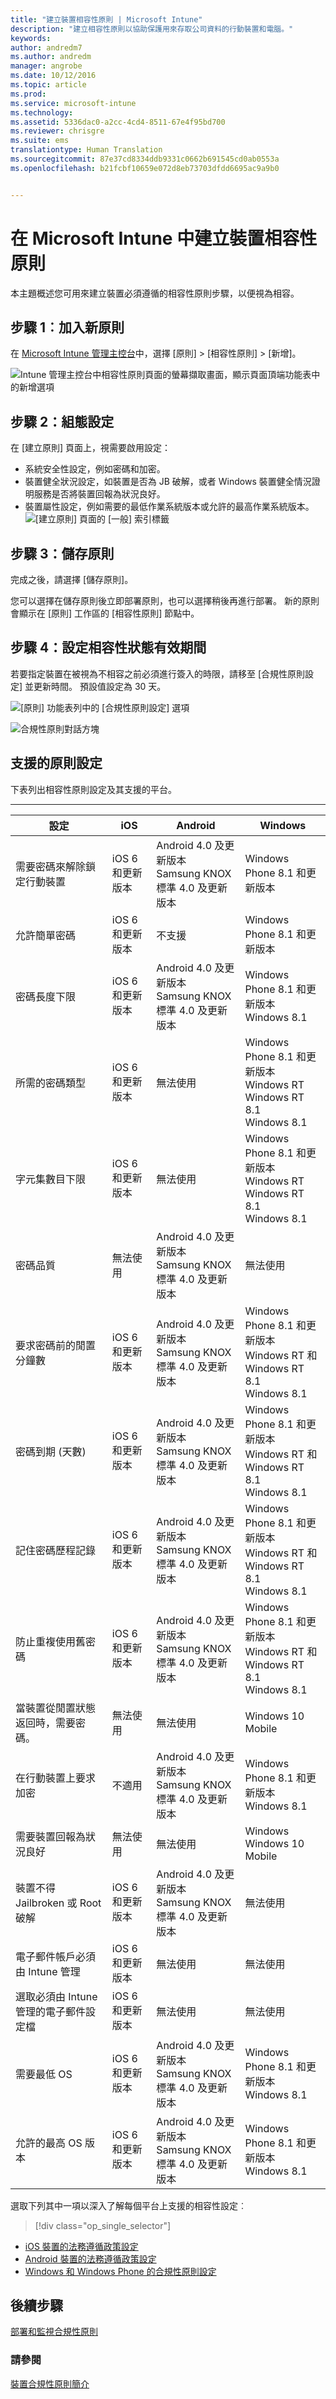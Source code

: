 ```yaml
---
title: "建立裝置相容性原則 | Microsoft Intune"
description: "建立相容性原則以協助保護用來存取公司資料的行動裝置和電腦。"
keywords: 
author: andredm7
ms.author: andredm
manager: angrobe
ms.date: 10/12/2016
ms.topic: article
ms.prod: 
ms.service: microsoft-intune
ms.technology: 
ms.assetid: 5336dac0-a2cc-4cd4-8511-67e4f95bd700
ms.reviewer: chrisgre
ms.suite: ems
translationtype: Human Translation
ms.sourcegitcommit: 87e37cd8334ddb9331c0662b691545cd0ab0553a
ms.openlocfilehash: b21fcbf10659e072d8eb73703dfdd6695ac9a9b0


---
```


# <a name="create-a-device-compliance-policy-in-microsoft-intune"></a>在 Microsoft Intune 中建立裝置相容性原則
本主題概述您可用來建立裝置必須遵循的相容性原則步驟，以便視為相容。

##  <a name="step-1-add-a-new-policy"></a>步驟 1︰加入新原則
  在 [Microsoft Intune 管理主控台](https://manage.microsoft.com)中，選擇 [原則] &gt; [相容性原則] &gt; [新增]。

  ![Intune 管理主控台中相容性原則頁面的螢幕擷取畫面，顯示頁面頂端功能表中的新增選項](./media/intune-sa-3a-add-compliance-policy.png)

##  <a name="step-2-configure-settings"></a>步驟 2：組態設定
在 [建立原則] 頁面上，視需要啟用設定：
  -   系統安全性設定，例如密碼和加密。
  -   裝置健全狀況設定，如裝置是否為 JB 破解，或者 Windows 裝置健全情況證明服務是否將裝置回報為狀況良好。
  -   裝置屬性設定，例如需要的最低作業系統版本或允許的最高作業系統版本。
![[建立原則] 頁面的 [一般] 索引標籤](./media/intune-sa-3b-create-policy.png)


##  <a name="step-3-save-the-policy"></a>步驟 3：儲存原則
完成之後，請選擇 [儲存原則]。

您可以選擇在儲存原則後立即部署原則，也可以選擇稍後再進行部署。 新的原則會顯示在 [原則] 工作區的 [相容性原則] 節點中。

##  <a name="step-4-set-the-compliance-status-validity-period"></a>步驟 4：設定相容性狀態有效期間
若要指定裝置在被視為不相容之前必須進行簽入的時限，請移至 [合規性原則設定] 並更新時間。 預設值設定為 30 天。

![[原則] 功能表列中的 [合規性原則設定] 選項](../media/mdm-compliance-policy-settings.png)

![合規性原則對話方塊](../media/mdm-ca-compliance-status-validity-period.png)

## <a name="supported-policy-settings"></a>支援的原則設定
下表列出相容性原則設定及其支援的平台。

-------------
|設定|iOS|Android|Windows|
|-----|----|-----|-----|
|需要密碼來解除鎖定行動裝置|iOS 6 和更新版本|Android 4.0 及更新版本 <br>Samsung KNOX 標準 4.0 及更新版本|Windows Phone 8.1 和更新版本|
|允許簡單密碼|iOS 6 和更新版本|不支援|Windows Phone 8.1 和更新版本|
|密碼長度下限|iOS 6 和更新版本| Android 4.0 及更新版本<br>Samsung KNOX 標準 4.0 及更新版本| Windows Phone 8.1 和更新版本<br>Windows 8.1|
|所需的密碼類型|iOS 6 和更新版本|無法使用|Windows Phone 8.1 和更新版本 <br>Windows RT<br> Windows RT 8.1 <br>Windows 8.1|
|字元集數目下限|iOS 6 和更新版本|無法使用|Windows Phone 8.1 和更新版本 <br>Windows RT<br> Windows RT 8.1 <br>Windows 8.1|
|密碼品質|無法使用|Android 4.0 及更新版本 <br>Samsung KNOX 標準 4.0 及更新版本|無法使用|
|要求密碼前的閒置分鐘數|iOS 6 和更新版本|Android 4.0 及更新版本<br>Samsung KNOX 標準 4.0 及更新版本|Windows Phone 8.1 和更新版本<br>Windows RT 和 Windows RT 8.1<br>Windows 8.1|
|密碼到期 (天數)|iOS 6 和更新版本|Android 4.0 及更新版本<br>Samsung KNOX 標準 4.0 及更新版本|Windows Phone 8.1 和更新版本<br>Windows RT 和 Windows RT 8.1<br>Windows 8.1|
|記住密碼歷程記錄|iOS 6 和更新版本|Android 4.0 及更新版本<br>Samsung KNOX 標準 4.0 及更新版本|Windows Phone 8.1 和更新版本<br>Windows RT 和 Windows RT 8.1<br>Windows 8.1|
|防止重複使用舊密碼|iOS 6 和更新版本|Android 4.0 及更新版本<br>Samsung KNOX 標準 4.0 及更新版本|Windows Phone 8.1 和更新版本<br>Windows RT 和 Windows RT 8.1<br>Windows 8.1|
|當裝置從閒置狀態返回時，需要密碼。| 無法使用| 無法使用|Windows 10 Mobile|
|在行動裝置上要求加密|不適用|Android 4.0 及更新版本<br>Samsung KNOX 標準 4.0 及更新版本|Windows Phone 8.1 和更新版本<br> Windows 8.1|
|需要裝置回報為狀況良好| 無法使用| 無法使用|Windows <br>Windows 10 Mobile|
|裝置不得 Jailbroken 或 Root 破解|iOS 6 和更新版本|Android 4.0 及更新版本<br>Samsung KNOX 標準 4.0 及更新版本|無法使用|
|電子郵件帳戶必須由 Intune 管理|iOS 6 和更新版本|無法使用| 無法使用|
|選取必須由 Intune 管理的電子郵件設定檔|iOS 6 和更新版本|無法使用| 無法使用|
|需要最低 OS|iOS 6 和更新版本|Android 4.0 及更新版本<br>Samsung KNOX 標準 4.0 及更新版本| Windows Phone 8.1 和更新版本<br>Windows 8.1|
|允許的最高 OS 版本|iOS 6 和更新版本|Android 4.0 及更新版本<br>Samsung KNOX 標準 4.0 及更新版本|Windows Phone 8.1 和更新版本<br>Windows 8.1|

選取下列其中一項以深入了解每個平台上支援的相容性設定︰
> [!div class="op_single_selector"]
- [iOS 裝置的法務遵循政策設定](ios-compliance-policy-settings-in-microsoft-intune.md)
- [Android 裝置的法務遵循政策設定](android-compliance-policy-settings-in-microsoft-intune.md)
- [Windows 和 Windows Phone 的合規性原則設定](windows-compliance-policy-settings-in-microsoft-intune.md)


## <a name="next-steps"></a>後續步驟
[部署和監視合規性原則](deploy-and-monitor-a-device-compliance-policy-in-microsoft-intune.md)

### <a name="see-also"></a>請參閱
[裝置合規性原則簡介](introduction-to-device-compliance-policies-in-microsoft-intune.md)



<!--HONumber=Dec16_HO2-->


